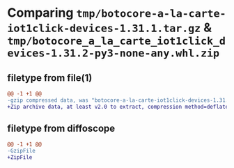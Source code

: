 # Comparing `tmp/botocore-a-la-carte-iot1click-devices-1.31.1.tar.gz` & `tmp/botocore_a_la_carte_iot1click_devices-1.31.2-py3-none-any.whl.zip`

## filetype from file(1)

```diff
@@ -1 +1 @@
-gzip compressed data, was "botocore-a-la-carte-iot1click-devices-1.31.1.tar", last modified: Sat Jul  8 01:42:21 2023, max compression
+Zip archive data, at least v2.0 to extract, compression method=deflate
```

## filetype from diffoscope

```diff
@@ -1 +1 @@
-GzipFile
+ZipFile
```


